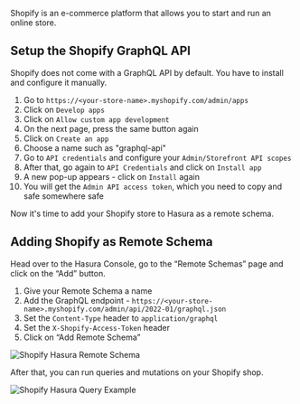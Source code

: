 Shopify is an e-commerce platform that allows you to start and run an online store.

## Setup the Shopify GraphQL API

Shopify does not come with a GraphQL API by default. You have to install and configure it manually.

1. Go to `https://<your-store-name>.myshopify.com/admin/apps`
2. Click on `Develop apps`
3. Click on `Allow custom app development`
4. On the next page, press the same button again
5. Click on `Create an app`
6. Choose a name such as "graphql-api"
7. Go to `API credentials` and configure your `Admin/Storefront API scopes`
8. After that, go again to `API Credentials` and click on `Install app`
9. A new pop-up appears - click on `Install` again
10. You will get the `Admin API access token`, which you need to copy and safe somewhere safe

Now it's time to add your Shopify store to Hasura as a remote schema.

## Adding Shopify as Remote Schema

Head over to the Hasura Console, go to the “Remote Schemas” page and click on the “Add” button.

1. Give your Remote Schema a name
2. Add the GraphQL endpoint - `https://<your-store-name>.myshopify.com/admin/api/2022-01/graphql.json`
3. Set the `Content-Type` header to `application/graphql`
4. Set the `X-Shopify-Access-Token` header
5. Click on “Add Remote Schema”

![Shopify Hasura Remote Schema](https://graphql-engine-cdn.hasura.io/data-hub/shopify/shopify-hasura-remote-schema.png)

After that, you can run queries and mutations on your Shopify shop.

![Shopify Hasura Query Example](https://graphql-engine-cdn.hasura.io/data-hub/shopify/shopify-hasura-query-example.png)

